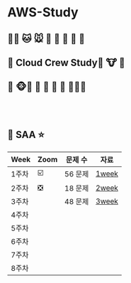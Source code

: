 # AWS-Study

## 🐰🐶 🐱 🐭 🐹 🐰 🦊 🐻 🐼  
##  🐯 **Cloud Crew Study**🦁 🐮 🐷<br>
## 🐸 🐵🐔 🐧 🐨 🐤 🐥 🦆🐻‍❄️ 

<br>
<br>


##  🍎 SAA ⭐️

| Week | Zoom | 문제 수 | 자료 |
| ------ | -- | -- |----------- |
| 1주차 | ☑️ | 56 문제 | [1week](https://bit.ly/3tV1Ebp) |
| 2주차 | ❎ | 18 문제 | [2week](https://github.com/nomer26/AWS-Study/tree/main/SSA/2week) |  ( 프로젝트 주 )
| 3주차 |  | 48 문제 | [3week](https://github.com/nomer26/AWS-Study/tree/main/SSA/3week) |
| 4주차 |  |  |  |
| 5주차 |  |  | |
| 6주차 |  |  |  |
| 7주차 |  |  |  |
| 8주차 |  |  |  |


